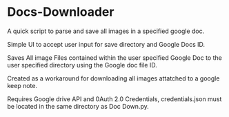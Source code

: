 # Docs-Downloader
A quick script to parse and save all images in a specified google doc.

Simple UI to accept user input for save directory and Google Docs ID.

Saves All image Files contained within the user specified Google Doc to the user specified directory using the Google doc file ID.

Created as a workaround for downloading all images attatched to a google keep note.

Requires Google drive API and 0Auth 2.0 Credentials, credentials.json must be located in the same directory as Doc Down.py.
